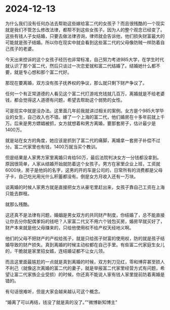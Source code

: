 # 2024-12-13

为什么我们没有任何办法去帮助这些嫁给富二代的女孩子？而且很残酷的一个现实就是我们不管怎么修改法律，都帮不到这些女孩子。因为人的整个观念已经变了。这些有钱人子女结婚，只要去做法律咨询，律师就会告诉他，他们损失财富最大的可能就是孩子结婚。所以你在现实中就会看到这些富二代的父母像防贼一样防着自己孩子的老婆。

今天出来控诉的这个女孩子经历也非常标准，自己努力考进985大学，在学生时代就认识了那个富二代，然后只谈过一次恋爱就和富二代结婚了。结婚她什么都不要，就是专心想和那个富二代好。

那现在要离婚，双方没有孩子抚养权的争议，那么就只剩下财产争议了。

任何一个有正常道德的人看见这个富二代打游戏充钱就几百万，离婚就是不给老婆钱，都会觉得这人道德有问题，希望去帮助这个弱势的女性。

可是现实中就是没办法。这里面几年前我就讲过相关的案例。女方是个985大学毕业的女生，自己收入也不错。嫁了一个上海的富二代，他们婚房在十多年前就上千万。后来是男方嫖娼被抓，女方就想着和男方离婚，要那套房子，估计最少是1400万。

就是站在女方的角度，她应该是抓到了富二代的痛脚，离婚拿一套房子补偿不过分。富二代家里也有钱，1400万就当买个教训。

但是结果是人家男方家里离婚只肯给50万，最后法院判决女方一分钱都没拿到。原因很简单，人家从结婚开始就防着这个女孩子。男方在家里企业上班，工资就6000块，房子是他妈的名字，这男的开的车是公司的，日常所有的消费都是父母子卡，自己吃光用光什么积蓄都没有。倒是女方月收入还有一万块。

谈离婚的时候人家男方就是直接把女方从豪宅里赶出来，女孩子靠自己工资在上海只能去群租。

就那么残酷。

这还真不是法律有问题，婚姻是男女双方的共同财产制度，你结婚了，总不能直接让你去分你配偶爹妈的钱吧？人家富二代又不用六个钱包买房，婚房早就买好了，财产本来就是他父母赚来的，只给他使用权不给产权天经地义啊。

他们的父母不把财产的产权给孩子，就是只给孩子财富的使用权，防的就是孩子结婚导致的财产损失。真到离婚的时候主动权都在自己手里。有些富二代家庭生女儿的，干脆就是家里招女婿，连结婚证都不让女儿领。

而且这里面最尴尬的一点就是真到离婚的时候，双方刺刀见红，零和博弈甚至损人不利己（就像这次离婚的富二代的妻子，就是举报富二代家里经营方式有问题，希望让富二代家族企业受损）的时候，你还真不能说人家有钱人家里提前防着离婚是错的。

有句话很难听，但是大家会越来越认可这个概念。

“婚离了可以再结，钱没了就是真的没了。”"微博新知博主"
